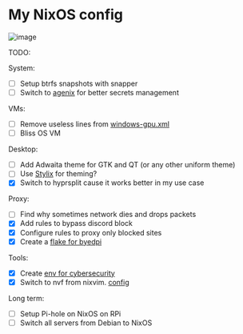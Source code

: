 # My NixOS config

![image](https://github.com/user-attachments/assets/d6580f04-0787-4c98-af09-87baa21eac7d)

TODO:

System:

- [ ] Setup btrfs snapshots with snapper
- [ ] Switch to [agenix](https://github.com/ryantm/agenix) for better secrets
      management

VMs:

- [ ] Remove useless lines from
      [windows-gpu.xml](https://github.com/ch4og/nixos-config/blob/main/vm/windows-gpu/windows-gpu.xml)
- [ ] Bliss OS VM

Desktop:

- [ ] Add Adwaita theme for GTK and QT (or any other uniform theme)
- [ ] Use [Stylix](https://github.com/danth/stylix) for theming?
- [x] Switch to hyprsplit cause it works better in my use case

Proxy:

- [ ] Find why sometimes network dies and drops packets
- [x] Add rules to bypass discord block
- [x] Configure rules to proxy only blocked sites
- [x] Create a [flake for byedpi](https://github.com/ch4og/byedpi-flake)

Tools:

- [x] Create [env for cybersecurity](https://github.com/ch4og/nixcybersec)
- [x] Switch to nvf from nixvim. [config](https://github.com/ch4og/nvf)

Long term:

- [ ] Setup Pi-hole on NixOS on RPi
- [ ] Switch all servers from Debian to NixOS
